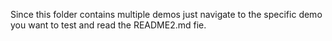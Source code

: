 Since this folder contains multiple demos just navigate to the specific demo you want to test and read the README2.md fie.